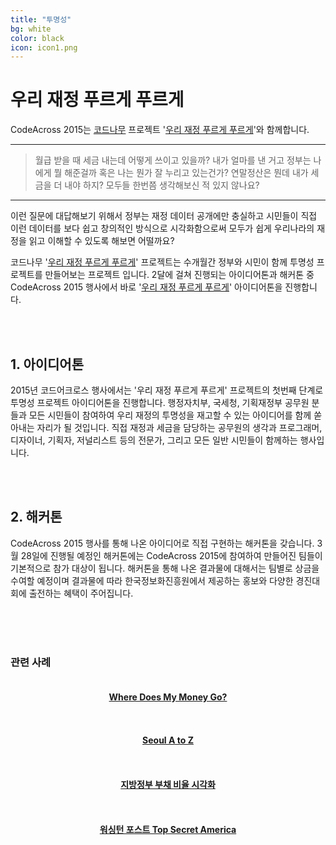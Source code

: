 ```yaml
---
title: "투명성"
bg: white
color: black
icon: icon1.png
---
```


# 우리 재정 푸르게 푸르게

CodeAcross 2015는 [코드나무](http://codenamu.org) 프로젝트 '[우리 재정 푸르게 푸르게](http://transparency.codenamu.org)'와 함께합니다.

-------------------------

>월급 받을 때 세금 내는데 어떻게 쓰이고 있을까? 내가 얼마를 낸 거고 정부는 나에게 뭘 해준걸까 혹은 나는 뭔가 잘 누리고 있는건가? 연말정산은 뭔데 내가 세금을 더 내야 하지? 모두들 한번쯤 생각해보신 적 있지 않나요?

-------------------------

이런 질문에 대답해보기 위해서 정부는 재정 데이터 공개에만 충실하고 시민들이 직접 이런 데이터를 보다 쉽고 창의적인 방식으로 시각화함으로써 모두가 쉽게 우리나라의 재정을 읽고 이해할 수 있도록 해보면 어떨까요?

코드나무 '[우리 재정 푸르게 푸르게](http://transparency.codenamu.org)' 프로젝트는 수개월간 정부와 시민이 함께 투명성 프로젝트를 만들어보는 프로젝트 입니다. 2달에 걸쳐 진행되는 아이디어톤과 해커톤 중 CodeAcross 2015 행사에서 바로 '[우리 재정 푸르게 푸르게](http://transparency.codenamu.org)' 아이디어톤을 진행합니다.

<br>
<br>

## 1. 아이디어톤

2015년 코드어크로스 행사에서는 '우리 재정 푸르게 푸르게' 프로젝트의 첫번째 단계로 투명성 프로젝트 아이디어톤을 진행합니다. 행정자치부, 국세청, 기획재정부 공무원 분들과 모든 시민들이 참여하여 우리 재정의 투명성을 재고할 수 있는 아이디어를 함께 쏟아내는 자리가 될 것입니다. 직접 재정과 세금을 담당하는 공무원의 생각과 프로그래머, 디자이너, 기획자, 저널리스트 등의 전문가, 그리고 모든 일반 시민들이 함께하는 행사입니다.

<br>
<br>

## 2. 해커톤

CodeAcross 2015 행사를 통해 나온 아이디어로 직접 구현하는 해커톤을 갖습니다. 3월 28일에 진행될 예정인 해커톤에는 CodeAcross 2015에 참여하여 만들어진 팀들이 기본적으로 참가 대상이 됩니다. 해커톤을 통해 나온 결과물에 대해서는 팀별로 상금을 수여할 예정이며 결과물에 따라 한국정보화진흥원에서 제공하는 홍보와 다양한 경진대회에 출전하는 혜택이 주어집니다.

<br>
<br>
<br>

### 관련 사례

<div class="column half" style="text-align: center;">
<a href="http://wheredoesmymoneygo.kr/"><h4>Where Does My Money Go?</h4>
<p><img src="http://transparency.codenamu.org/public/wheredoesmymoneygo.png" alt=""></p></a>
</div>
<div class="column half" style="text-align: center;">
<a href="http://seoulaz.codenamu.org/"><h4>Seoul A to Z</h4>
<p><img src="http://transparency.codenamu.org/public/seoul-atoz.jpg" alt=""></p></a>
</div>
<div class="column half" style="text-align: center;">
<a href="http://interactive.newsjel.ly/election2014"><h4>지방정부 부채 비율 시각화</h4>
<p><img src="http://transparency.codenamu.org/public/newsjelly.png" alt=""></p></a>
</div>
<div class="column half" style="text-align: center;">
<a href="http://projects.washingtonpost.com/top-secret-america/"><h4>워싱턴 포스트 Top Secret America</h4>
<p><img src="http://transparency.codenamu.org/public/top-secret-america.gif" alt=""></p></a>
</div>
